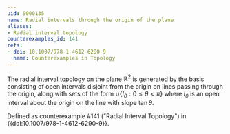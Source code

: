 ```yaml
---
uid: S000135
name: Radial intervals through the origin of the plane
aliases:
- Radial interval topology
counterexamples_id: 141
refs:
- doi: 10.1007/978-1-4612-6290-9
  name: Counterexamples in Topology
---
```

The radial interval topology on the plane $\mathbb{R}^2$ is generated by the basis consisting of open intervals disjoint from the origin on lines passing through the origin, along with sets of the form $\cup\{I_\theta : 0 \leq \theta < \pi\}$ where $I_\theta$ is an open interval about the origin on the line with slope $\tan\theta$.

Defined as counterexample #141 ("Radial Interval Topology")
in {{doi:10.1007/978-1-4612-6290-9}}.
